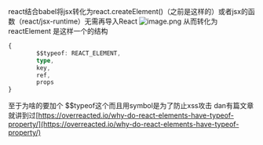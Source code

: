 react结合babel将jsx转化为react.createElement()（之前是这样的）或者jsx的函数（react/jsx-runtime）无需再导入React
![image.png](https://cdn.nlark.com/yuque/0/2024/png/33634946/1709822565970-e026e827-4b95-4e4e-8e58-99212db57b78.png#averageHue=%23fcfbfb&clientId=u83a5622a-be0d-4&from=paste&height=159&id=uf7664f79&originHeight=238&originWidth=543&originalType=binary&ratio=1.5&rotation=0&showTitle=false&size=4933&status=done&style=none&taskId=u62c267ca-6e5d-4e0b-9647-c501cd4c3a3&title=&width=362)
从而转化为reactElement 是这样一个的结构
```typescript
{
        $$typeof: REACT_ELEMENT,
        type,
        key,
        ref,
        props
}
```
至于为啥的要加个 $$typeof这个而且用symbol是为了防止xss攻击
dan有篇文章就讲到过[https://overreacted.io/why-do-react-elements-have-typeof-property/](https://overreacted.io/why-do-react-elements-have-typeof-property/)
